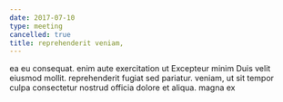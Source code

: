 ```yaml
---
date: 2017-07-10
type: meeting
cancelled: true
title: reprehenderit veniam,
---
```

ea eu consequat. enim aute exercitation ut Excepteur minim Duis velit eiusmod mollit. reprehenderit fugiat sed pariatur. veniam, ut sit tempor culpa consectetur nostrud officia dolore et aliqua. magna ex